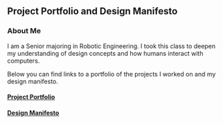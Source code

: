 ## Project Portfolio and Design Manifesto

### About Me
I am a Senior majoring in Robotic Engineering. I took this class to deepen my understanding of design concepts and how humans interact with computers.

Below you can find links to a portfolio of the projects I worked on and my design manifesto.

#### [Project Portfolio](portfolio.md)

#### [Design Manifesto](manifesto.md)
